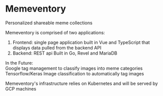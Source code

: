 # Memeventory
Personalized shareable meme collections

Memeventory is comprised of two applications:

1. Frontend: single page application built in Vue and TypeScript that displays data pulled from the backend API
2. Backend: REST api Built in Go, Revel and MariaDB

In the Future: 
<br/>
Google tag management to classify images into meme categories
<br/>
Tensorflow/Keras Image classification to automatically tag images

Memeventory's infrastructure relies on Kubernetes and will be served by GCP machines
